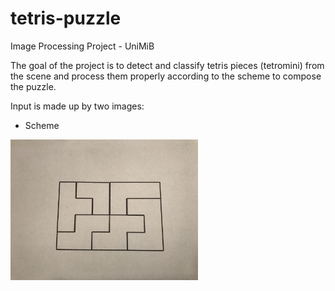 # tetris-puzzle
Image Processing Project - UniMiB

The goal of the project is to detect and classify tetris pieces (tetromini) from the scene and process them properly according to the scheme to compose the puzzle.

Input is made up by two images:
- Scheme
<img src="https://github.com/pietroepis/tetris-puzzle/blob/main/schemes/S06.jpg" width="300"/>
